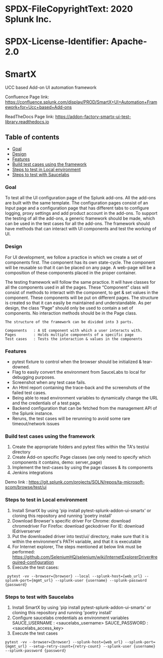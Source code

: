 # SPDX-FileCopyrightText: 2020 Splunk Inc.

# SPDX-License-Identifier: Apache-2.0

# SmartX

UCC based Add-on UI automation framework 

Confluence Page link: https://confluence.splunk.com/display/PROD/SmartX+UI+Automation+Framework+for+Ucc+based+Add-ons

ReadTheDocs Page link: https://addon-factory-smartx-ui-test-library.readthedocs.io

## Table of contents

- [Goal](#goal)
- [Design](#design)
- [Features](#features)
- [Build test cases using the framework](#build-test-cases-using-the-framework)
- [Steps to test in Local environment](#steps-to-test-in-local-environment)
- [Steps to test with Saucelabs](#steps-to-test-with-saucelabs)
 
### Goal

To test all the UI configuration page of the Splunk add-ons. All the add-ons are built with the same template. The configuration pages consist of an Input page and a configuration page that has different tabs to configure logging, proxy settings and add product account in the add-ons. To support the testing of all the add-ons, a generic framework should be made, which can be used in the test cases for all the add-ons. The framework should have methods that can interact with UI components and test the working of UI.

### Design

For UI development, we follow a practice in which we create a set of components first. The component has its own state-cycle. The component will be reusable so that it can be placed on any page. A web-page will be a composition of these components placed in the proper container.

The testing framework will follow the same practice. It will have classes for all the components used in all the pages. These “Component” class will consist of methods to interact with the component, to get & set values in the component.  These components will be put on different pages. The structure is created so that it can easily be maintained and understandable. As per design, the class “Page” should only be used to contain a set of components. No interaction methods should be in the Page class.

    The structure of the framework can be divided into 3 parts.

    Components   : A UI component with which a user interacts with.
    Pages        : Holds multiple components of a specific page
    Test cases   : Tests the interaction & values in the components

### Features

- pytest fixture to control when the browser should be initialized & tear-downed.
- Flag to easily convert the environment from SauceLabs to local for debugging purposes.
- Screenshot when any test case fails.
- An Html report containing the trace-back and the screenshots of the failed test cases.
- Being able to read environment variables to dynamically change the URL and the credentials of a test page.
- Backend configuration that can be fetched from the management API of the Splunk instance.
- Reruns, the test cases will be rerunning to avoid some rare timeout/network issues


### Build test cases using the framework

1. Create the appropriate folders and pytest files within the TA's test/ui directory
2. Create Add-on specific Page classes (we only need to specify which components it contains, demo: server_page)
3. Implement the test-cases by using the page classes & its components
4. Jenkins integrations

Demo link : https://git.splunk.com/projects/SOLN/repos/ta-microsoft-scom/browse/test/ui

### Steps to test in Local environment

1. Install SmartX by using 'pip install pytest-splunk-addon-ui-smartx' or cloning this repository and running 'poetry install'
2. Download Browser's specific driver
    For Chrome: download chromedriver
    For Firefox: download geckodriver
    For IE: download IEdriverserver
3. Put the downloaded driver into test/ui/ directory, make sure that it is within the environment's PATH variable, and that it is executable
4. For Internet explorer, The steps mentioned at below link must be performed:
https://github.com/SeleniumHQ/selenium/wiki/InternetExplorerDriver#required-configuration
5. Execute the test cases:
 ```script
  pytest -vv --browser={browser} --local --splunk-host={web_url} --splunk-port={mgmt_url} --splunk-user {username} --splunk-password {password}
 ```
### Steps to test with Saucelabs

1. Install SmartX by using 'pip install pytest-splunk-addon-ui-smartx' or cloning this repository and running 'poetry install'
2. Configure saucelabs credentials as environment variables
    SAUCE_USERNAME : <saucelabs_username>
    SAUCE_PASSWORD : <saucelabs_access_key>
3. Execute the test cases
```script
pytest -vv --browser={browser} --splunk-host={web_url} --splunk-port={mgmt_url} --setup-retry-count={retry-count} --splunk-user {username} --splunk-password {password}
```
